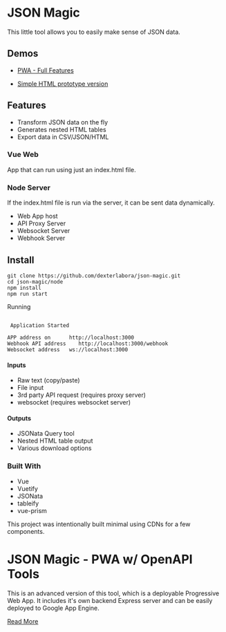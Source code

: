 # JSON Magic 

This little tool allows you to easily make sense of JSON data. 

## Demos

- [PWA - Full Features](https://meraki-micro-services.ew.r.appspot.com/)

- [Simple HTML prototype version](https://dexterlabora.github.io/json-magic/)


## Features

- Transform JSON data on the fly
- Generates nested HTML tables
- Export data in CSV/JSON/HTML

### Vue Web 
App that can run using just an index.html file. 

### Node Server 

If the index.html file is run via the server, it can be sent data dynamically.

- Web App host
- API Proxy Server
- Websocket Server
- Webhook Server

## Install 

```
git clone https://github.com/dexterlabora/json-magic.git
cd json-magic/node
npm install
npm run start
```


Running

```

 Application Started 

APP address on      http://localhost:3000
Webhook API address    http://localhost:3000/webhook
Websocket address   ws://localhost:3000

```

#### Inputs
- Raw text (copy/paste)
- File input
- 3rd party API request (requires proxy server)
- websocket (requires websocket server)

#### Outputs
- JSONata Query tool
- Nested HTML table output
- Various download options


### Built With

- Vue
- Vuetify
- JSONata
- tableify
- vue-prism

This project was intentionally built minimal using CDNs for a few components.

# JSON Magic - PWA w/ OpenAPI Tools

This is an advanced version of this tool, which is a deployable Progressive Web App. It includes it's own backend Express server and can be easily deployed to Google App Engine.

[Read More](nuxt/README.md)